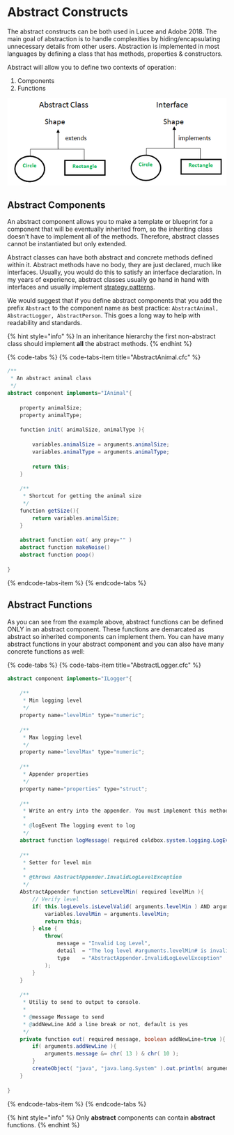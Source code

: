 # Abstract Constructs

The abstract constructs can be both used in Lucee and Adobe 2018.  The main goal of abstraction is to handle complexities by hiding/encapsulating unnecessary details from other users.  Abstraction is implemented in most languages by defining a class that has methods, properties & constructors.  

Abstract will allow you to define two contexts of operation:

1. Components
2. Functions

![](../../.gitbook/assets/abstract-class-vs-interface.png)

## Abstract Components

An abstract component allows you to make a template or blueprint for a component that will be eventually inherited from, so the inheriting class doesn't have to implement all of the methods.  Therefore, abstract classes cannot be instantiated but only extended.

Abstract classes can have both abstract and concrete methods defined within it.  Abstract methods have no body, they are just declared, much like interfaces.  Usually, you would do this to satisfy an interface declaration.  In my years of experience, abstract classes usually go hand in hand with interfaces and usually implement [strategy patterns](https://en.wikipedia.org/wiki/Strategy_pattern).

We would suggest that if you define abstract components that you add the prefix `Abstract` to the component name as best practice: `AbstractAnimal, AbstractLogger, AbstractPerson`. This goes a long way to help with readability and standards.

{% hint style="info" %}
In an inheritance hierarchy the first non-abstract class should implement **all** the abstract methods. 
{% endhint %}

{% code-tabs %}
{% code-tabs-item title="AbstractAnimal.cfc" %}
```java
/**
 * An abstract animal class
 */
abstract component implements="IAnimal"{
	
	property animalSize;
	property animalType;
	
	function init( animalSize, animalType ){
		
		variables.animalSize = arguments.animalSize;
		variables.animalType = arguments.animalType;
		
		return this;
	}
	
	/**
	 * Shortcut for getting the animal size
	 */
	function getSize(){
		return variables.animalSize;
	}
	
	abstract function eat( any prey="" )
	abstract function makeNoise()
	abstract function poop()
	
}
```
{% endcode-tabs-item %}
{% endcode-tabs %}

## Abstract Functions

As you can see from the example above, abstract functions can be defined ONLY in an abstract component.  These functions are demarcated as abstract so inherited components can implement them.  You can have many abstract functions in your abstract component and you can also have many concrete functions as well:

{% code-tabs %}
{% code-tabs-item title="AbstractLogger.cfc" %}
```java
abstract component implements="ILogger"{
   
    /**
	 * Min logging level
	 */
	property name="levelMin" type="numeric";

	/**
	 * Max logging level
	 */
	property name="levelMax" type="numeric";

	/**
	 * Appender properties
	 */
	property name="properties" type="struct";
	
	/**
	 * Write an entry into the appender. You must implement this method yourself.
	 *
	 * @logEvent The logging event to log
	 */
	abstract function logMessage( required coldbox.system.logging.LogEvent logEvent )
	
	/**
	 * Setter for level min
	 *
	 * @throws AbstractAppender.InvalidLogLevelException
	 */
	AbstractAppender function setLevelMin( required levelMin ){
		// Verify level
		if( this.logLevels.isLevelValid( arguments.levelMin ) AND arguments.levelMin lte getLevelMax() ){
			variables.levelMin = arguments.levelMin;
			return this;
		} else {
			throw(
				message = "Invalid Log Level",
				detail  = "The log level #arguments.levelMin# is invalid or greater than the levelMax (#getLevelMax()#). Valid log levels are from 0 to 5",
				type    = "AbstractAppender.InvalidLogLevelException"
			);
		}
	} 
	
	/**
	 * Utiliy to send to output to console.
	 *
	 * @message Message to send
	 * @addNewLine Add a line break or not, default is yes
	 */
	private function out( required message, boolean addNewLine=true ){
		if( arguments.addNewLine ){
			arguments.message &= chr( 13 ) & chr( 10 );
		}
		createObject( "java", "java.lang.System" ).out.println( arguments.message );
	}
            
}
```
{% endcode-tabs-item %}
{% endcode-tabs %}

{% hint style="info" %}
Only **abstract** components can contain **abstract** functions.
{% endhint %}



